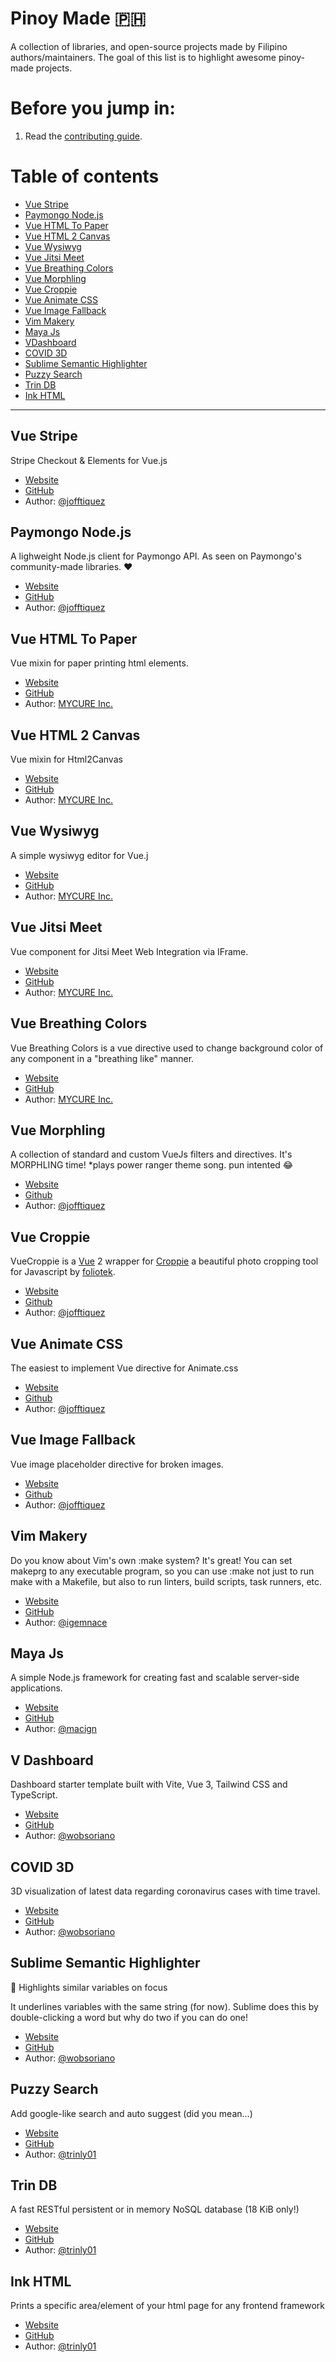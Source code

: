 # Pinoy Made 🇵🇭

A collection of libraries, and open-source projects made by Filipino authors/maintainers. The goal of this list is to highlight awesome pinoy-made projects.

# Before you jump in:

1. Read the [contributing guide](https://github.com/oss-ph/pinoy-made/blob/main/CONTRIBUTING.md).

# Table of contents

- [Vue Stripe](#vue-stripe)
- [Paymongo Node.js](#paymongo-nodejs)
- [Vue HTML To Paper](#vue-html-to-paper)
- [Vue HTML 2 Canvas](#vue-html-2-canvas)
- [Vue Wysiwyg](#vue-wysiwyg)
- [Vue Jitsi Meet](#vue-jitsi-meet)
- [Vue Breathing Colors](#vue-breathing-colors)
- [Vue Morphling](vue-morphling)
- [Vue Croppie](#vue-croppie)
- [Vue Animate CSS](#vue-animate-css)
- [Vue Image Fallback](#vue-image-fallback)
- [Vim Makery](#vim-makery)
- [Maya Js](#maya-js)
- [VDashboard](#v-dashboard)
- [COVID 3D](#covid-3d)
- [Sublime Semantic Highlighter](#sublime-semantic-highlighter)
- [Puzzy Search](#puzzy-search)
- [Trin DB](#trin-db)
- [Ink HTML](#ink-html)

----------------------------------------------

## Vue Stripe

Stripe Checkout & Elements for Vue.js

- [Website](https://vuestripe.com)
- [GitHub](https://github.com/vue-stripe/vue-stripe)
- Author: [@jofftiquez](https://github.com/jofftiquez)

## Paymongo Node.js

A lighweight Node.js client for Paymongo API. As seen on Paymongo's community-made libraries. ❤️

- [Website](https://jofftiquez.github.io/paymongo/)
- [GitHub](https://github.com/jofftiquez/paymongo)
- Author: [@jofftiquez](https://github.com/jofftiquez)

## Vue HTML To Paper

Vue mixin for paper printing html elements.

- [Website](https://mycurelabs.github.io/vue-html-to-paper/)
- [GitHub](https://github.com/mycurelabs/vue-html-to-paper)
- Author: [MYCURE Inc.](https://mycure.md)

## Vue HTML 2 Canvas

Vue mixin for Html2Canvas

- [Website](https://github.com/mycurelabs/vue-html2canvas)
- [GitHub](https://github.com/mycurelabs/vue-html2canvas)
- Author: [MYCURE Inc.](https://mycure.md)

## Vue Wysiwyg

A simple wysiwyg editor for Vue.j

- [Website](https://mycurelabs.github.io/vue-wysiwyg/)
- [GitHub](https://github.com/mycurelabs/vue-wysiwyg)
- Author: [MYCURE Inc.](https://mycure.md)

## Vue Jitsi Meet

Vue component for Jitsi Meet Web Integration via IFrame.

- [Website](https://github.com/mycurelabs/vue-jitsi-meet)
- [GitHub](https://github.com/mycurelabs/vue-jitsi-meet)
- Author: [MYCURE Inc.](https://mycure.md)

## Vue Breathing Colors

Vue Breathing Colors is a vue directive used to change background color of any component in a "breathing like" manner.

- [Website](https://mycurelabs.github.io/vue-breathing-colors)
- [GitHub](https://github.com/mycurelabs/vue-breathing-colors)
- Author: [MYCURE Inc.](https://mycure.md)

## Vue Morphling

A collection of standard and custom VueJs filters and directives. It's MORPHLING time! *plays power ranger theme song. pun intented 😂

- [Website](https://jofftiquez.github.io/vue-morphling)
- [Github](https://github.com/jofftiquez/vue-morphling)
- Author: [@jofftiquez](https://github.com/jofftiquez)

## Vue Croppie

VueCroppie is a [Vue](https://vuejs.org/) 2 wrapper for [Croppie](https://foliotek.github.io/Croppie/) a beautiful photo cropping tool for Javascript by [foliotek](http://www.foliotek.com/).

- [Website](https://jofftiquez.github.io/vue-croppie/)
- [Github](https://github.com/jofftiquez/vue-croppie)
- Author: [@jofftiquez](https://github.com/jofftiquez)

## Vue Animate CSS

The easiest to implement Vue directive for Animate.css

- [Website](https://jofftiquez.github.io/v-animate-css/)
- [Github](https://github.com/jofftiquez/v-animate-css)
- Author: [@jofftiquez](https://github.com/jofftiquez)

## Vue Image Fallback

Vue image placeholder directive for broken images.

- [Website](https://github.com/jofftiquez/v-img-fallback)
- [Github](https://github.com/jofftiquez/v-img-fallback)
- Author: [@jofftiquez](https://github.com/jofftiquez)

## Vim Makery

Do you know about Vim's own :make system? It's great! You can set makeprg to any executable program, so you can use :make not just to run make with a Makefile, but also to run linters, build scripts, task runners, etc.

- [Website](https://github.com/igemnace/vim-makery)
- [GitHub](https://github.com/igemnace/vim-makery)
- Author: [@igemnace](https://github.com/igemnace)

## Maya Js

A simple Node.js framework for creating fast and scalable server-side applications.

- [Website](https://github.com/mayajs/maya)
- [GitHub](https://github.com/mayajs/maya)
- Author: [@macign](https://github.com/macign)

## V Dashboard

Dashboard starter template built with Vite, Vue 3, Tailwind CSS and TypeScript.

- [Website](https://v-dashboard.vercel.app/)
- [GitHub](https://github.com/wobsoriano/v-dashboard)
- Author: [@wobsoriano](https://github.com/wobsoriano)

## COVID 3D

3D visualization of latest data regarding coronavirus cases with time travel.

- [Website](https://github.com/wobsoriano/covid3d)
- [GitHub](https://github.com/wobsoriano/covid3d)
- Author: [@wobsoriano](https://github.com/wobsoriano)

## Sublime Semantic Highlighter

🌈 Highlights similar variables on focus

It underlines variables with the same string (for now). Sublime does this by double-clicking a word but why do two if you can do one!

- [Website](https://github.com/kapitanluffy/sublime-semantic-highlighter)
- [GitHub](https://github.com/kapitanluffy/sublime-semantic-highlighter)
- Author: [@wobsoriano](https://github.com/kapitanluffy)

## Puzzy Search

Add google-like search and auto suggest (did you mean...)

- [Website](https://github.com/trinly01/puzzy-search)
- [GitHub](https://github.com/trinly01/puzzy-search)
- Author: [@trinly01](https://github.com/trinly01)

## Trin DB

A fast RESTful persistent or in memory NoSQL database (18 KiB only!)

- [Website](https://github.com/trinly01/TrinDB)
- [GitHub](https://github.com/trinly01/TrinDB)
- Author: [@trinly01](https://github.com/trinly01)

## Ink HTML

Prints a specific area/element of your html page for any frontend framework

- [Website](https://github.com/trinly01/ink-html)
- [GitHub](https://github.com/trinly01/ink-html)
- Author: [@trinly01](https://github.com/trinly01)


